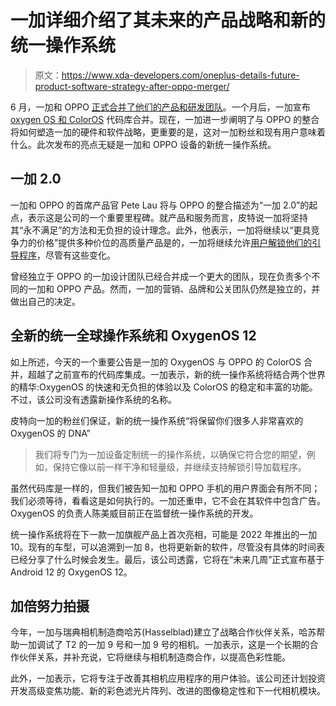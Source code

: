 # 一加详细介绍了其未来的产品战略和新的统一操作系统

> 原文：<https://www.xda-developers.com/oneplus-details-future-product-software-strategy-after-oppo-merger/>

6 月，一加和 OPPO [正式合并了他们的产品和研发团队](https://www.xda-developers.com/oneplus-merges-oppo/)。一个月后，一加宣布[oxygen OS 和 ColorOS](https://www.xda-developers.com/oneplus-flagships-three-major-android-upgrades-four-years-security-updates/) 代码库合并。现在，一加进一步阐明了与 OPPO 的整合将如何塑造一加的硬件和软件战略，更重要的是，这对一加粉丝和现有用户意味着什么。此次发布的亮点无疑是一加和 OPPO 设备的新统一操作系统。

## 一加 2.0

一加和 OPPO 的首席产品官 Pete Lau 将与 OPPO 的整合描述为“一加 2.0”的起点，表示这是公司的一个重要里程碑。就产品和服务而言，皮特说一加将坚持其“永不满足”的方法和无负担的设计理念。此外，他表示，一加将继续以“更具竞争力的价格”提供多种价位的高质量产品是的，一加将继续允许[用户解锁他们的引导程序](https://www.xda-developers.com/oneplus-bootloader-unlock-support-new-os/)，尽管有这些变化。

曾经独立于 OPPO 的一加设计团队已经合并成一个更大的团队，现在负责多个不同的一加和 OPPO 产品。然而，一加的营销、品牌和公关团队仍然是独立的，并做出自己的决定。

## 全新的统一全球操作系统和 OxygenOS 12

如上所述，今天的一个重要公告是一加的 OxygenOS 与 OPPO 的 ColorOS 合并，超越了之前宣布的代码库集成。一加表示，新的统一操作系统将结合两个世界的精华:OxygenOS 的快速和无负担的体验以及 ColorOS 的稳定和丰富的功能。不过，该公司没有透露新操作系统的名称。

皮特向一加的粉丝们保证，新的统一操作系统“将保留你们很多人非常喜欢的 OxygenOS 的 DNA”

> 我们将专门为一加设备定制统一的操作系统，以确保它符合您的期望，例如，保持它像以前一样干净和轻量级，并继续支持解锁引导加载程序。

虽然代码库是一样的，但我们被告知一加和 OPPO 手机的用户界面会有所不同；我们必须等待，看看这是如何执行的。一加还重申，它不会在其软件中包含广告。OxygenOS 的负责人陈美威目前正在监督统一操作系统的开发。

统一操作系统将在下一款一加旗舰产品上首次亮相，可能是 2022 年推出的一加 10。现有的车型，可以追溯到一加 8，也将更新新的软件，尽管没有具体的时间表已经分享了什么时候会发生。最后，该公司透露，它将在“未来几周”正式宣布基于 Android 12 的 OxygenOS 12。

## 加倍努力拍摄

今年，一加与瑞典相机制造商哈苏(Hasselblad)建立了战略合作伙伴关系，哈苏帮助一加调试了 T2 的一加 9 号和一加 9 号的相机。一加表示，这是一个长期的合作伙伴关系，并补充说，它将继续与相机制造商合作，以提高色彩性能。

此外，一加表示，它将专注于改善其相机应用程序的用户体验。该公司还计划投资开发高级变焦功能、新的彩色滤光片阵列、改进的图像稳定性和下一代相机模块。
